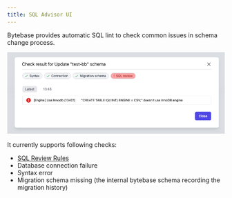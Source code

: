 ```yaml
---
title: SQL Advisor UI
---
```


Bytebase provides automatic SQL lint to check common issues in schema change process.

![sql-advisor](/static/docs/schema-review-engine-mysql-use-innodb.webp)

It currently supports following checks:

- [SQL Review Rules](/docs/sql-review/review-rules/overview)
- Database connection failure
- Syntax error
- Migration schema missing (the internal bytebase schema recording the migration history)